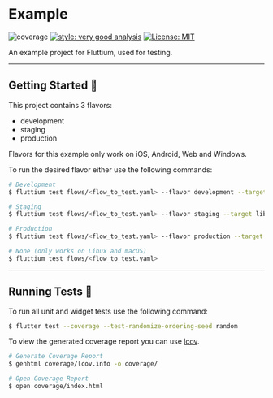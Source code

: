 # Example

![coverage][coverage_badge]
[![style: very good analysis][very_good_analysis_badge]][very_good_analysis_link]
[![License: MIT][license_badge]][license_link]

An example project for Fluttium, used for testing.

---

## Getting Started 🚀

This project contains 3 flavors:

- development
- staging
- production

Flavors for this example only work on iOS, Android, Web and Windows.

To run the desired flavor either use the following commands:

```sh
# Development
$ fluttium test flows/<flow_to_test.yaml> --flavor development --target lib/main_development.dart

# Staging
$ fluttium test flows/<flow_to_test.yaml> --flavor staging --target lib/main_staging.dart

# Production
$ fluttium test flows/<flow_to_test.yaml> --flavor production --target lib/main_production.dart

# None (only works on Linux and macOS)
$ fluttium test flows/<flow_to_test.yaml>
```

---

## Running Tests 🧪

To run all unit and widget tests use the following command:

```sh
$ flutter test --coverage --test-randomize-ordering-seed random
```

To view the generated coverage report you can use [lcov](https://github.com/linux-test-project/lcov).

```sh
# Generate Coverage Report
$ genhtml coverage/lcov.info -o coverage/

# Open Coverage Report
$ open coverage/index.html
```

[coverage_badge]: coverage_badge.svg
[license_badge]: https://img.shields.io/badge/license-MIT-blue.svg
[license_link]: https://opensource.org/licenses/MIT
[very_good_analysis_badge]: https://img.shields.io/badge/style-very_good_analysis-B22C89.svg
[very_good_analysis_link]: https://pub.dev/packages/very_good_analysis

